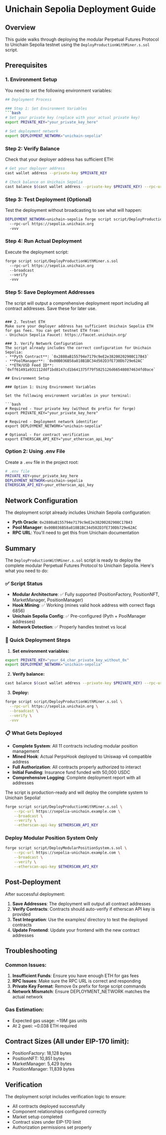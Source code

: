 # Unichain Sepolia Deployment Guide

## Overview
This guide walks through deploying the modular Perpetual Futures Protocol to Unichain Sepolia testnet using the `DeployProductionWithMiner.s.sol` script.

## Prerequisites

### 1. Environment Setup
You need to set the following environment variables:

```bash
## Deployment Process

### Step 1: Set Environment Variables
```bash
# Set your private key (replace with your actual private key)
export PRIVATE_KEY="your_private_key_here"

# Set deployment network
export DEPLOYMENT_NETWORK="unichain-sepolia"
```

### Step 2: Verify Balance
Check that your deployer address has sufficient ETH:
```bash
# Get your deployer address
cast wallet address --private-key $PRIVATE_KEY

# Check balance on Unichain Sepolia
cast balance $(cast wallet address --private-key $PRIVATE_KEY) --rpc-url https://sepolia.unichain.org
```

### Step 3: Test Deployment (Optional)
Test the deployment without broadcasting to see what will happen:
```bash
DEPLOYMENT_NETWORK=unichain-sepolia forge script script/DeployProductionWithMiner.s.sol 
  --rpc-url https://sepolia.unichain.org 
  -vvv
```

### Step 4: Run Actual Deployment
Execute the deployment script:
```bash
forge script script/DeployProductionWithMiner.s.sol 
  --rpc-url https://sepolia.unichain.org 
  --broadcast 
  --verify 
  -vvv
```

### Step 5: Save Deployment Addresses
The script will output a comprehensive deployment report including all contract addresses. Save these for later use.
```

### 2. Testnet ETH
Make sure your deployer address has sufficient Unichain Sepolia ETH for gas fees. You can get testnet ETH from:
- Unichain Sepolia Faucet: https://faucet.unichain.org/

### 3. Verify Network Configuration
The script already includes the correct configuration for Unichain Sepolia:
- **Pyth Contract**: `0x2880aB155794e7179c9eE2e38200202908C17B43`
- **PoolManager**: `0x00B036B58a818B1BC34d502D3fE730Db729e62AC`
- **ETH/USD Feed ID**: `0xff61491a931112ddf1bd8147cd1b641375f79f5825126d665480874634fd0ace`

## Environment Setup

### Option 1: Using Environment Variables

Set the following environment variables in your terminal:

```bash
# Required - Your private key (without 0x prefix for forge)
export PRIVATE_KEY="your_private_key_here"

# Required - Deployment network identifier
export DEPLOYMENT_NETWORK="unichain-sepolia"

# Optional - For contract verification
export ETHERSCAN_API_KEY="your_etherscan_api_key"
```

### Option 2: Using .env File

Create a `.env` file in the project root:

```bash
# .env file
PRIVATE_KEY=your_private_key_here
DEPLOYMENT_NETWORK=unichain-sepolia
ETHERSCAN_API_KEY=your_etherscan_api_key
```

## Network Configuration

The deployment script already includes Unichain Sepolia configuration:

- **Pyth Oracle**: `0x2880aB155794e7179c9eE2e38200202908C17B43`
- **Pool Manager**: `0x00B036B58a818B1BC34d502D3fE730Db729e62AC`
- **RPC URL**: You'll need to get this from Unichain documentation

## Summary

The `DeployProductionWithMiner.s.sol` script is ready to deploy the complete modular Perpetual Futures Protocol to Unichain Sepolia. Here's what you need to do:

### ✅ Script Status
- **Modular Architecture**: ✅ Fully supported (PositionFactory, PositionNFT, MarketManager, PositionManager)
- **Hook Mining**: ✅ Working (mines valid hook address with correct flags 6856)
- **Unichain Sepolia Config**: ✅ Pre-configured (Pyth + PoolManager addresses)
- **Network Detection**: ✅ Properly handles testnet vs local

### 🚀 Quick Deployment Steps

1. **Set environment variables:**
```bash
export PRIVATE_KEY="your_64_char_private_key_without_0x"
export DEPLOYMENT_NETWORK="unichain-sepolia"
```

2. **Verify balance:**
```bash
cast balance $(cast wallet address --private-key $PRIVATE_KEY) --rpc-url https://sepolia.unichain.org
```

3. **Deploy:**
```bash
forge script script/DeployProductionWithMiner.s.sol \
  --rpc-url https://sepolia.unichain.org \
  --broadcast \
  --verify \
  -vvv
```

### 📋 What Gets Deployed
- **Complete System**: All 11 contracts including modular position management
- **Mined Hook**: Actual PerpsHook deployed to Uniswap v4 compatible address
- **Full Authorization**: All contracts properly authorized to interact
- **Initial Funding**: Insurance fund funded with 50,000 USDC
- **Comprehensive Logging**: Complete deployment report with all addresses

The script is production-ready and will deploy the complete system to Unichain Sepolia!
```bash
forge script script/DeployProductionWithMiner.s.sol \
    --rpc-url https://sepolia-unichain.example.com \
    --broadcast \
    --verify \
    --etherscan-api-key $ETHERSCAN_API_KEY
```

### Deploy Modular Position System Only
```bash
forge script script/DeployModularPositionSystem.s.sol \
    --rpc-url https://sepolia-unichain.example.com \
    --broadcast \
    --verify \
    --etherscan-api-key $ETHERSCAN_API_KEY
```

## Post-Deployment

After successful deployment:

1. **Save Addresses**: The deployment will output all contract addresses
2. **Verify Contracts**: Contracts should auto-verify if etherscan API key is provided
3. **Test Integration**: Use the examples/ directory to test the deployed contracts
4. **Update Frontend**: Update your frontend with the new contract addresses

## Troubleshooting

### Common Issues:

1. **Insufficient Funds**: Ensure you have enough ETH for gas fees
2. **RPC Issues**: Make sure the RPC URL is correct and responding
3. **Private Key Format**: Remove 0x prefix for forge script commands
4. **Network Mismatch**: Ensure DEPLOYMENT_NETWORK matches the actual network

### Gas Estimation:
- Expected gas usage: ~19M gas units
- At 2 gwei: ~0.038 ETH required

## Contract Sizes (All under EIP-170 limit):
- PositionFactory: 18,128 bytes
- PositionNFT: 10,851 bytes  
- MarketManager: 5,429 bytes
- PositionManager: 11,839 bytes

## Verification

The deployment script includes verification logic to ensure:
- All contracts deployed successfully
- Component relationships configured correctly
- Market setup completed
- Contract sizes under EIP-170 limit
- Authorization permissions set properly
